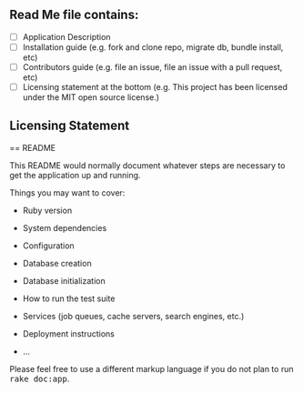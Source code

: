 ## Read Me file contains:
- [ ] Application Description
- [ ] Installation guide (e.g. fork and clone repo, migrate db, bundle install, etc)
- [ ] Contributors guide (e.g. file an issue, file an issue with a pull request, etc)
- [ ] Licensing statement at the bottom (e.g. This project has been licensed under the MIT open source license.)

## Licensing Statement


== README

This README would normally document whatever steps are necessary to get the
application up and running.

Things you may want to cover:

* Ruby version

* System dependencies

* Configuration

* Database creation

* Database initialization

* How to run the test suite

* Services (job queues, cache servers, search engines, etc.)

* Deployment instructions

* ...


Please feel free to use a different markup language if you do not plan to run
<tt>rake doc:app</tt>.
